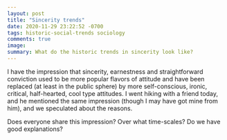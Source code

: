 ```yaml
---
layout: post
title: "Sincerity trends"
date: 2020-11-29 23:22:52 -0700
tags: historic-social-trends sociology
comments: true
image:
summary: What do the historic trends in sincerity look like?
---
```

I have the impression that sincerity, earnestness and straightforward conviction used to be more popular flavors of attitude and have been replaced (at least in the public sphere) by more self-conscious, ironic, critical, half-hearted, cool type attitudes. I went hiking with a friend today, and he mentioned the same impression (though I may have got mine from him), and we speculated about the reasons.

Does everyone share this impression? Over what time-scales? Do we have good explanations?
